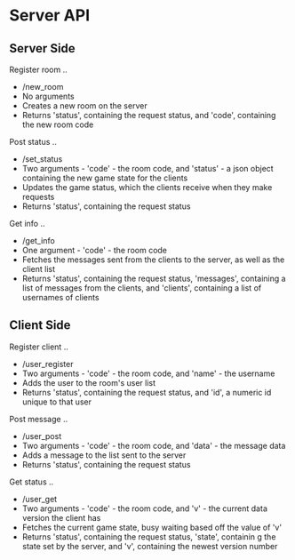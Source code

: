 Server API
===

Server Side
--

Register room
..

- /new\_room
- No arguments
- Creates a new room on the server
- Returns 'status', containing the request status, and 'code', containing the new room code

Post status
..

- /set\_status
- Two arguments - 'code' - the room code, and 'status' - a json object containing the new game state for the clients
- Updates the game status, which the clients receive when they make requests
- Returns 'status', containing the request status

Get info
..

- /get\_info
- One argument - 'code' - the room code
- Fetches the messages sent from the clients to the server, as well as the client list
- Returns 'status', containing the request status, 'messages', containing a list of messages from the clients, and 'clients', containing a list of usernames of clients

Client Side
--

Register client
..

- /user\_register
- Two arguments - 'code' - the room code, and 'name' - the username
- Adds the user to the room's user list
- Returns 'status', containing the request status, and 'id', a numeric id unique to that user

Post message
..

- /user\_post
- Two arguments - 'code' - the room code, and 'data' - the message data
- Adds a message to the list sent to the server
- Returns 'status', containing the request status

Get status
..

- /user\_get
- Two arguments - 'code' - the room code, and 'v' - the current data version the client has
- Fetches the current game state, busy waiting based off the value of 'v'
- Returns 'status', containing the request status, 'state', containin g the state set by the server, and 'v', containing the newest version number

